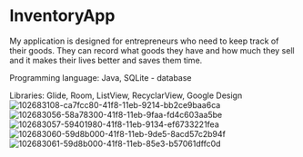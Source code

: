 # InventoryApp
My application is designed for entrepreneurs who need to keep track of their goods. They can record what goods they have and how much they sell and it makes their lives better and saves them time.

Programming language: Java, SQLite - database

Libraries: Glide, Room, ListView, RecyclarView, Google Design 
![102683108-ca7fcc80-41f8-11eb-9214-bb2ce9baa6ca](https://user-images.githubusercontent.com/49874037/142040879-963c16dd-f58f-4961-9a5a-3a3146160683.png)
![102683056-58a78300-41f8-11eb-9faa-fd4c603aa5be](https://user-images.githubusercontent.com/49874037/142040894-b59286b6-bd1a-4843-b82a-7a1c6cdcb1b8.png)
![102683057-59401980-41f8-11eb-9134-ef6733221fea](https://user-images.githubusercontent.com/49874037/142040908-16622867-c535-490b-8eb9-0c948d1a9a45.png)
![102683060-59d8b000-41f8-11eb-9de5-8acd57c2b94f](https://user-images.githubusercontent.com/49874037/142040923-8a2dbb3f-9f4e-4ca0-8ba7-4be06b0f087c.png)
![102683061-59d8b000-41f8-11eb-85e3-b57061dffc0d](https://user-images.githubusercontent.com/49874037/142040933-ee79ac8b-3088-4d32-8be2-f85441b0f1e3.png)
